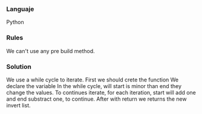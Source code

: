 ### Languaje
Python

### Rules
We can't use any pre build method.

### Solution
We use a while cycle to iterate.
First we should crete the function
We declare the variable
In the while cycle, will start is minor than end they change the values.
To continues iterate, for each iteration, start will add one and end substract one, to continue.
After with return we returns the new invert list.
